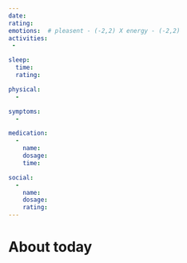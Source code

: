 ```yaml
---
date: 
rating: 
emotions:  # pleasent - (-2,2) X energy - (-2,2)
activities:
 -

sleep:
  time: 
  rating: 

physical:
  -

symptoms:
  -

medication:
  -
    name:
    dosage:
    time:

social: 
  - 
    name: 
    dosage:
    rating:
---
```


# About today

